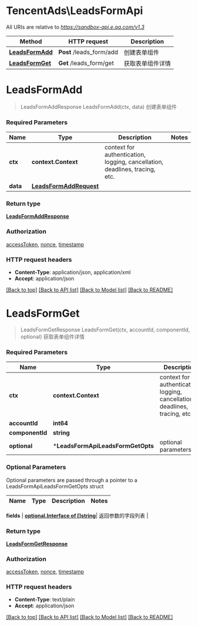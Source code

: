 # TencentAds\LeadsFormApi

All URIs are relative to *https://sandbox-api.e.qq.com/v1.3*

Method | HTTP request | Description
------------- | ------------- | -------------
[**LeadsFormAdd**](LeadsFormApi.md#LeadsFormAdd) | **Post** /leads_form/add | 创建表单组件
[**LeadsFormGet**](LeadsFormApi.md#LeadsFormGet) | **Get** /leads_form/get | 获取表单组件详情


# **LeadsFormAdd**
> LeadsFormAddResponse LeadsFormAdd(ctx, data)
创建表单组件

### Required Parameters

Name | Type | Description  | Notes
------------- | ------------- | ------------- | -------------
 **ctx** | **context.Context** | context for authentication, logging, cancellation, deadlines, tracing, etc.
  **data** | [**LeadsFormAddRequest**](LeadsFormAddRequest.md)|  | 

### Return type

[**LeadsFormAddResponse**](LeadsFormAddResponse.md)

### Authorization

[accessToken](../README.md#accessToken), [nonce](../README.md#nonce), [timestamp](../README.md#timestamp)

### HTTP request headers

 - **Content-Type**: application/json, application/xml
 - **Accept**: application/json

[[Back to top]](#) [[Back to API list]](../README.md#documentation-for-api-endpoints) [[Back to Model list]](../README.md#documentation-for-models) [[Back to README]](../README.md)

# **LeadsFormGet**
> LeadsFormGetResponse LeadsFormGet(ctx, accountId, componentId, optional)
获取表单组件详情

### Required Parameters

Name | Type | Description  | Notes
------------- | ------------- | ------------- | -------------
 **ctx** | **context.Context** | context for authentication, logging, cancellation, deadlines, tracing, etc.
  **accountId** | **int64**|  | 
  **componentId** | **string**|  | 
 **optional** | ***LeadsFormApiLeadsFormGetOpts** | optional parameters | nil if no parameters

### Optional Parameters
Optional parameters are passed through a pointer to a LeadsFormApiLeadsFormGetOpts struct

Name | Type | Description  | Notes
------------- | ------------- | ------------- | -------------


 **fields** | [**optional.Interface of []string**](string.md)| 返回参数的字段列表 | 

### Return type

[**LeadsFormGetResponse**](LeadsFormGetResponse.md)

### Authorization

[accessToken](../README.md#accessToken), [nonce](../README.md#nonce), [timestamp](../README.md#timestamp)

### HTTP request headers

 - **Content-Type**: text/plain
 - **Accept**: application/json

[[Back to top]](#) [[Back to API list]](../README.md#documentation-for-api-endpoints) [[Back to Model list]](../README.md#documentation-for-models) [[Back to README]](../README.md)

